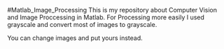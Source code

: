 #Matlab_Image_Processing
This is my repository about Computer Vision and Image Proccessing in Matlab.
For Processing more easily I used grayscale and convert most of images to grayscale.

You can change images and put yours instead.

